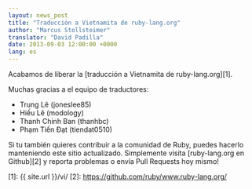 ```yaml
---
layout: news_post
title: "Traducción a Vietnamita de ruby-lang.org"
author: "Marcus Stollsteimer"
translator: "David Padilla"
date: 2013-09-03 12:00:00 +0000
lang: es
---
```


Acabamos de liberar la [traducción a Vietnamita de ruby-lang.org][1].

Muchas gracias a el equipo de traductores:

 * Trung Lê (joneslee85)
 * Hiếu Lê (modology)
 * Thanh Chinh Ban (thanhbc)
 * Phạm Tiến Đạt (tiendat0510)

Si tu también quieres contribuir a la comunidad de Ruby, puedes hacerlo
manteniendo este sitio actualizado. Simplemente visita
[ruby-lang.org en Github][2] y reporta problemas o envía Pull Requests hoy mismo!

[1]: {{ site.url }}/vi/
[2]: https://github.com/ruby/www.ruby-lang.org/
